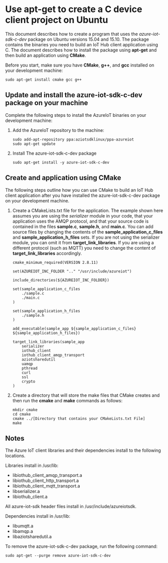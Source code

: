 # Use apt-get to create a C device client project on Ubuntu

This document describes how to create a program that uses the *azure-iot-sdk-c-dev* package on Ubuntu versions 15.04  and 15.10. The package contains the binaries you need to build an IoT Hub client application using C. The document describes how to install the package using **apt-get** and then build an application using **CMake**.

Before you start, make sure you have **CMake**, **g++**, and **gcc** installed on your development machine:

```
sudo apt-get install cmake gcc g++
```

## Update and install the azure-iot-sdk-c-dev package on your machine

Complete the following steps to install the AzureIoT binaries on your development machine:

1. Add the AzureIoT repository to the machine:

    ```
    sudo add-apt-repository ppa:aziotsdklinux/ppa-azureiot  
    sudo apt-get update  
    ```

2. Install The azure-iot-sdk-c-dev package

    ```
    sudo apt-get install -y azure-iot-sdk-c-dev  
    ```

## Create and  application using CMake

The following steps outline how you can use CMake to build an IoT Hub client application after you have installed the azure-iot-sdk-c-dev package on your development machine.

1. Create a CMakeLists.txt file for the application. The example shown here assumes you are using the *serializer* module in your code, that your application uses the AMQP protocol, and that your source code is contained in the files **sample.c**, **sample.h**, and **main.c**. You can add source files by changing the contents of the **sample_application_c_files** and **sample_application_h_files** sets. If you are not using the serializer module, you can omit it from **target_link_libraries**. If you are using a different protocol (such as MQTT) you need to change the content of **target_link_libraries** accordingly.

    ```
    cmake_minimum_required(VERSION 2.8.11)

    set(AZUREIOT_INC_FOLDER ".." "/usr/include/azureiot")

    include_directories(${AZUREIOT_INC_FOLDER})

    set(sample_application_c_files
        ./sample.c
        ./main.c
    )

    set(sample_application_h_files
        ./sample.h
    )

    add_executable(sample_app ${sample_application_c_files} ${sample_application_h_files})

    target_link_libraries(sample_app
        serializer
        iothub_client
        iothub_client_amqp_transport
        aziotsharedutil
        uamqp
        pthread
        curl
        ssl
        crypto
    )
    ```

3. Create a directory that will store the make files that CMake creates and then run the **cmake** and **make** commands as follows:

    ```
    mkdir cmake
    cd cmake
    cmake ../[Directory that contains your CMakeLists.txt File]
    make
    ```

## Notes

The Azure IoT client libraries and their dependencies install to the following locations.
  
Libraries install in /usr/lib:

* libiothub_client_amqp_transport.a  
* libiothub_client_http_transport.a  
* libiothub_client_mqtt_transport.a  
* libserializer.a  
* libiothub_client.a    
  
All azure-iot-sdk header files install in /usr/include/azureiotsdk.

Dependencies install in /usr/lib:

* libumqtt.a
* libamqp.a
* libaziotsharedutil.a

To remove the azure-iot-sdk-c-dev package, run the following command:

```
sudo apt-get --purge remove azure-iot-sdk-c-dev
```
